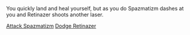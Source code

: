 You quickly land and heal yourself, but as you do Spazmatizm dashes at you and Retinazer shoots another laser.

[Attack Spazmatizm](./scene2A1c.md)
[Dodge Retinazer](./scene5B.md)